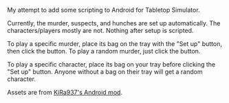 My attempt to add some scripting to Android for Tabletop Simulator.

Currently, the murder, suspects, and hunches are set up automatically. The characters/players mostly are not. Nothing after setup is scripted.

To play a specific murder, place its bag on the tray with the "Set up" button, then click the button. To play a random murder, just click the button.

To play a specific character, place its bag on your tray before clicking the "Set up" button. Anyone without a bag on their tray will get a random character.

Assets are from [KiRa937's Android mod](https://steamcommunity.com/sharedfiles/filedetails/?id=635916017).
